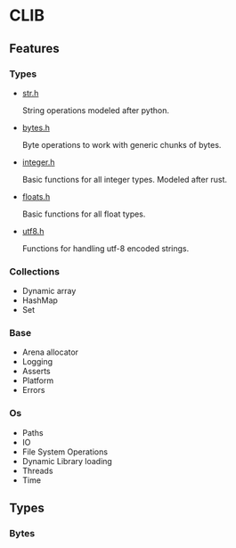 # CLIB

## Features
### Types
- [str.h](https://github.com/Code-Nycticebus/clib/blob/main/src/types/str.h)

  String operations modeled after python.
  
- [bytes.h](https://github.com/Code-Nycticebus/clib/blob/main/src/types/str.h)

  Byte operations to work with generic chunks of bytes. 

- [integer.h](https://github.com/Code-Nycticebus/clib/blob/main/src/types/integer.h)

  Basic functions for all integer types. Modeled after rust.

- [floats.h](https://github.com/Code-Nycticebus/clib/blob/main/src/types/floats.h)

  Basic functions for all float types.

- [utf8.h](https://github.com/Code-Nycticebus/clib/blob/main/src/types/utf8.h)

  Functions for handling utf-8 encoded strings.
  
### Collections
- Dynamic array
- HashMap
- Set

### Base
- Arena allocator
- Logging
- Asserts
- Platform
- Errors

### Os
- Paths
- IO 
- File System Operations
- Dynamic Library loading
- Threads 
- Time



## Types

### Bytes


